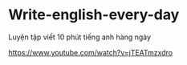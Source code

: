 # Write-english-every-day
Luyện tập viết 10 phút tiếng anh hàng ngày

https://www.youtube.com/watch?v=jTEATmzxdro
